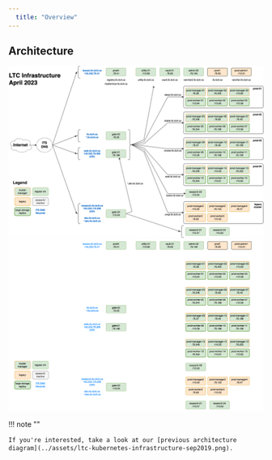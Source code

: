 ```yaml
---
  title: "Overview"
---
```

<!-- markdownlint-disable MD025 -->

## Architecture

[![architecture](../assets/ltc-infrastructure-apr2023-light.png#only-light)](ltc-infrastructure-large-light.md)
[![architecture](../assets/ltc-infrastructure-apr2023-dark.png#only-dark)](ltc-infrastructure-large-dark.md)

!!! note ""

    If you're interested, take a look at our [previous architecture diagram](../assets/ltc-kubernetes-infrastructure-sep2019.png).